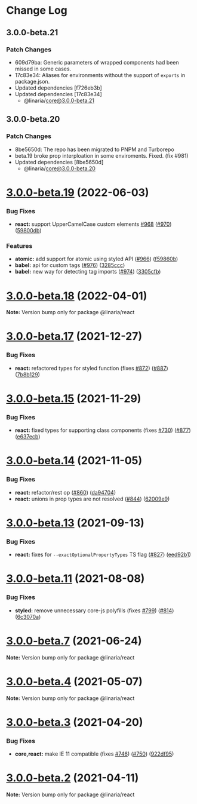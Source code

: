 # Change Log

## 3.0.0-beta.21

### Patch Changes

- 609d79ba: Generic parameters of wrapped components had been missed in some cases.
- 17c83e34: Aliases for environments without the support of `exports` in package.json.
- Updated dependencies [f726eb3b]
- Updated dependencies [17c83e34]
  - @linaria/core@3.0.0-beta.21

## 3.0.0-beta.20

### Patch Changes

- 8be5650d: The repo has been migrated to PNPM and Turborepo
- beta.19 broke prop interploation in some enviroments. Fixed. (fix #981)
- Updated dependencies [8be5650d]
  - @linaria/core@3.0.0-beta.20

# [3.0.0-beta.19](https://github.com/callstack/linaria/compare/v3.0.0-beta.18...v3.0.0-beta.19) (2022-06-03)

### Bug Fixes

- **react:** support UpperCamelCase custom elements [#968](https://github.com/callstack/linaria/issues/968) ([#970](https://github.com/callstack/linaria/issues/970)) ([59800db](https://github.com/callstack/linaria/commit/59800dba540e09c0c43b1f0ec1d4b2c46d8a4672))

### Features

- **atomic:** add support for atomic using styled API ([#966](https://github.com/callstack/linaria/issues/966)) ([f59860b](https://github.com/callstack/linaria/commit/f59860b09c5f91b0423dbf188e5f8aaaef38a6b5))
- **babel:** api for custom tags ([#976](https://github.com/callstack/linaria/issues/976)) ([3285ccc](https://github.com/callstack/linaria/commit/3285ccc1d00449b78b3fc74087528cd38cbdd116))
- **babel:** new way for detecting tag imports ([#974](https://github.com/callstack/linaria/issues/974)) ([3305cfb](https://github.com/callstack/linaria/commit/3305cfb0c0f65abdacceeb7e6bad118c59f7d551))

# [3.0.0-beta.18](https://github.com/callstack/linaria/compare/v3.0.0-beta.17...v3.0.0-beta.18) (2022-04-01)

**Note:** Version bump only for package @linaria/react

# [3.0.0-beta.17](https://github.com/callstack/linaria/compare/v3.0.0-beta.16...v3.0.0-beta.17) (2021-12-27)

### Bug Fixes

- **react:** refactored types for styled function (fixes [#872](https://github.com/callstack/linaria/issues/872)) ([#887](https://github.com/callstack/linaria/issues/887)) ([7b8b129](https://github.com/callstack/linaria/commit/7b8b12937f9a0d1730d908e7cebad1684ccb03c3))

# [3.0.0-beta.15](https://github.com/callstack/linaria/compare/v3.0.0-beta.14...v3.0.0-beta.15) (2021-11-29)

### Bug Fixes

- **react:** fixed types for supporting class components (fixes [#730](https://github.com/callstack/linaria/issues/730)) ([#877](https://github.com/callstack/linaria/issues/877)) ([e637ecb](https://github.com/callstack/linaria/commit/e637ecb8946a8119cfbd039bfb65d42206e09c4e))

# [3.0.0-beta.14](https://github.com/callstack/linaria/compare/v3.0.0-beta.13...v3.0.0-beta.14) (2021-11-05)

### Bug Fixes

- **react:** refactor/rest op ([#860](https://github.com/callstack/linaria/issues/860)) ([da94704](https://github.com/callstack/linaria/commit/da94704df8ca74d94fe57682e2557274cf2d4cb0))
- **react:** unions in prop types are not resolved ([#844](https://github.com/callstack/linaria/issues/844)) ([62009e9](https://github.com/callstack/linaria/commit/62009e9184638fd8761f187c99e7ea434f364bee))

# [3.0.0-beta.13](https://github.com/callstack/linaria/compare/v3.0.0-beta.12...v3.0.0-beta.13) (2021-09-13)

### Bug Fixes

- **react:** fixes for `--exactOptionalPropertyTypes` TS flag ([#827](https://github.com/callstack/linaria/issues/827)) ([eed92b1](https://github.com/callstack/linaria/commit/eed92b19e3b779b656fb780307bbab8a08d14ba2))

# [3.0.0-beta.11](https://github.com/callstack/linaria/compare/v3.0.0-beta.10...v3.0.0-beta.11) (2021-08-08)

### Bug Fixes

- **styled:** remove unnecessary core-js polyfills (fixes [#799](https://github.com/callstack/linaria/issues/799)) ([#814](https://github.com/callstack/linaria/issues/814)) ([6c3070a](https://github.com/callstack/linaria/commit/6c3070a47715022eb761567b8795f6918784ae4c))

# [3.0.0-beta.7](https://github.com/callstack/linaria/compare/v3.0.0-beta.6...v3.0.0-beta.7) (2021-06-24)

**Note:** Version bump only for package @linaria/react

# [3.0.0-beta.4](https://github.com/callstack/linaria/compare/v3.0.0-beta.3...v3.0.0-beta.4) (2021-05-07)

**Note:** Version bump only for package @linaria/react

# [3.0.0-beta.3](https://github.com/callstack/linaria/compare/v3.0.0-beta.2...v3.0.0-beta.3) (2021-04-20)

### Bug Fixes

- **core,react:** make IE 11 compatible (fixes [#746](https://github.com/callstack/linaria/issues/746)) ([#750](https://github.com/callstack/linaria/issues/750)) ([922df95](https://github.com/callstack/linaria/commit/922df9576a430cdfe9b27aed5dc45c4f75917607))

# [3.0.0-beta.2](https://github.com/callstack/linaria/compare/v3.0.0-beta.1...v3.0.0-beta.2) (2021-04-11)

**Note:** Version bump only for package @linaria/react

